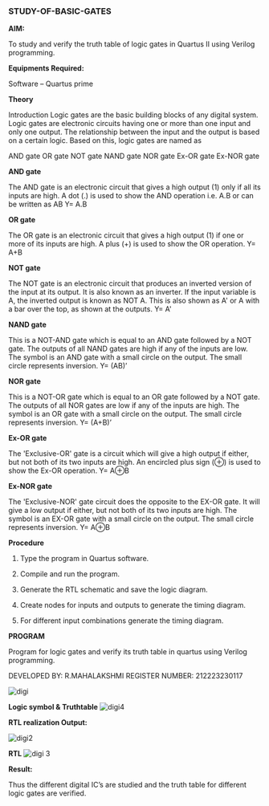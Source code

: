 ### STUDY-OF-BASIC-GATES

**AIM:** 

To study and verify the truth table of logic gates in Quartus II using Verilog programming.

**Equipments Required:**

Software – Quartus prime 

**Theory**

Introduction Logic gates are the basic building blocks of any digital system. Logic gates are electronic circuits having one or more than one input and only one output. The relationship between the input and the output is based on a certain logic. Based on this, logic gates are named as

AND gate OR gate NOT gate NAND gate NOR gate Ex-OR gate Ex-NOR gate

**AND gate**

The AND gate is an electronic circuit that gives a high output (1) only if all its inputs are high. A dot (.) is used to show the AND operation i.e. A.B or can be written as AB
Y= A.B

**OR gate** 

The OR gate is an electronic circuit that gives a high output (1) if one or more of its inputs are high. A plus (+) is used to show the OR operation.
Y= A+B

**NOT gate**

The NOT gate is an electronic circuit that produces an inverted version of the input at its output. It is also known as an inverter. If the input variable is A, the inverted output is known as NOT A. This is also shown as A' or A with a bar over the top, as shown at the outputs.
Y= A'

**NAND gate**

This is a NOT-AND gate which is equal to an AND gate followed by a NOT gate. The outputs of all NAND gates are high if any of the inputs are low. The symbol is an AND gate with a small circle on the output. The small circle represents inversion.
Y= (AB)’

**NOR gate**

This is a NOT-OR gate which is equal to an OR gate followed by a NOT gate. The outputs of all NOR gates are low if any of the inputs are high. The symbol is an OR gate with a small circle on the output. The small circle represents inversion.
Y= (A+B)’

**Ex-OR gate**

The 'Exclusive-OR' gate is a circuit which will give a high output if either, but not both of its two inputs are high. An encircled plus sign (⊕) is used to show the Ex-OR operation.
Y= A⊕B

**Ex-NOR gate**

The 'Exclusive-NOR' gate circuit does the opposite to the EX-OR gate. It will give a low output if either, but not both of its two inputs are high. The symbol is an EX-OR gate with a small circle on the output. The small circle represents inversion.
Y= A⊕B

**Procedure** 

1.	Type the program in Quartus software.

2.	Compile and run the program.

3.	Generate the RTL schematic and save the logic diagram.

4.	Create nodes for inputs and outputs to generate the timing diagram.

5.	For different input combinations generate the timing diagram.


**PROGRAM**

Program for logic gates and verify its truth table in quartus using Verilog programming.

 
 DEVELOPED BY: R.MAHALAKSHMI
 REGISTER NUMBER: 212223230117
 
 
 ![digi](https://github.com/Maharavi2006/study-of-basic-gates/assets/154535981/17800f37-62fb-4eb8-a5c7-ba47a4dc2269)

 
**Logic symbol & Truthtable**
![digi4](https://github.com/Maharavi2006/study-of-basic-gates/assets/154535981/3acadcff-564c-400c-8f17-33d6e341f9f3)


**RTL realization Output:** 

![digi2](https://github.com/Maharavi2006/study-of-basic-gates/assets/154535981/9fb01d9b-137d-4bfd-a9be-aca6df6ea3d3)

**RTL**
![digi 3](https://github.com/Maharavi2006/study-of-basic-gates/assets/154535981/532ec601-7e21-4bb3-bfcf-2f1f61d86f2e)


**Result:**

Thus the different digital IC’s are studied and the truth table for different logic gates are verified.



